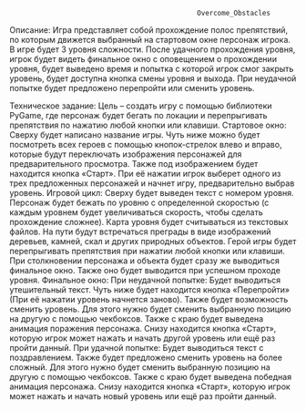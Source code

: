                                                   Overcome_Obstacles

Описание:
    Игра представляет собой прохождение полос препятствий, по которым движется выбранный на стартовом окне персонаж игрока.
  В игре будет 3 уровня сложности. После удачного прохождения уровня, игрок будет видеть финальное окно с оповещением о прохождении уровня, будет выведено время и попытка с которой игрок смог закрыть уровень,
  будет доступна кнопка смены уровня и выхода. При неудачной попытке будет предложено перепройти или сменить уровень.

Техническое задание:
    Цель – создать игру с помощью библиотеки PyGame, где персонаж будет бегать по локации и перепрыгивать препятствия по нажатию любой кнопки или клавиши.
  Стартовое окно: Сверху будет написано название игры. Чуть ниже можно будет посмотреть всех героев с помощью кнопок-стрелок влево и вправо, которые будут переключать изображения персонажей для предварительного просмотра. Также под изображением будет находится кнопка «Старт». При её нажатии игрок выберет одного из трех предложенных персонажей и начнет игру, предварительно выбрав уровень. 
  Игровой цикл: Сверху будет выведен текст с номером уровня. Персонаж будет бежать по уровню с определенной скоростью (с каждым уровнем будет увеличиваться скорость, чтобы сделать прохождение сложнее). Карта уровня будет считываться из текстовых файлов. На пути будут встречаться преграды в виде изображений деревьев, камней, скал и других природных объектов. Герой игры будет перепрыгивать препятствия при нажатии любой кнопки или клавиши. При столкновении персонажа и объекта будет сразу же выводиться финальное окно.  Также оно будет выводится при успешном проходе уровня. 
  Финальное окно: При неудачной попытке: Будет выводиться утешительный текст. Чуть ниже будет находится кнопка «Перепройти» (При её нажатии уровень начнется заново). Также будет возможность сменить уровень. Для этого нужно будет сменить выбранную позицию на другую с помощью чекбоксов. Также с краю будет выведена анимация поражения персонажа. Снизу находится кнопка «Старт», которую игрок может нажать и начать другой уровень или ещё раз пройти данный. При удачной попытке: Будет выводиться текст с поздравлением. Также будет предложено сменить уровень на более сложный. Для этого нужно будет сменить выбранную позицию на другую с помощью чекбоксов. Также с краю будет выведена победная анимация персонажа. Снизу находится кнопка «Старт», которую игрок может нажать и начать новый уровень или ещё раз пройти данный.

